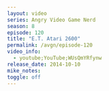 ```yaml
---
layout: video
series: Angry Video Game Nerd
season: 8
episode: 120
title: "E.T. Atari 2600"
permalink: /avgn/episode-120
video_info:
  - youtube;YouTube;WUsQmYRfynw
release_date: 2014-10-10
mike_notes:
toggle: off
---
```

